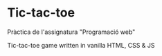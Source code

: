<h1>Tic-tac-toe</h1>

<p>Pràctica de l'assignatura "Programació web"</p>

Tic-tac-toe game written in vanilla HTML, CSS & JS
